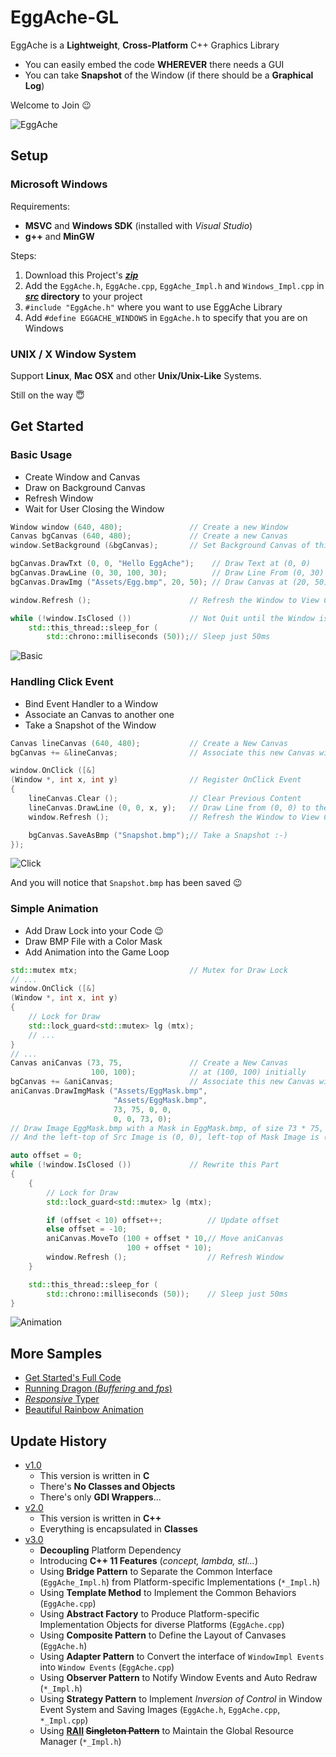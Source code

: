 # EggAche-GL

EggAche is a **Lightweight**, **Cross-Platform** C++ Graphics Library

- You can easily embed the code **WHEREVER** there needs a GUI
- You can take **Snapshot** of the Window (if there should be a **Graphical Log**)

Welcome to Join :wink:

![EggAche](EggAche.png)

## Setup

### Microsoft Windows

Requirements:

- **MSVC** and **Windows SDK** (installed with *Visual Studio*)
- **g++** and **MinGW**

Steps:

1. Download this Project's **_[zip](https://github.com/BOT-Man-JL/EggAche-GL/archive/master.zip)_**
2. Add the `EggAche.h`, `EggAche.cpp`, `EggAche_Impl.h` and `Windows_Impl.cpp` in **_[src](https://github.com/BOT-Man-JL/EggAche-GL/tree/master/src)_ directory** to your project
3. `#include "EggAche.h"` where you want to use EggAche Library
4. Add `#define EGGACHE_WINDOWS` in `EggAche.h` to specify that you are on Windows

### UNIX / X Window System

Support **Linux**, **Mac OSX** and other **Unix/Unix-Like** Systems.

Still on the way :innocent:

## Get Started

### Basic Usage

- Create Window and Canvas
- Draw on Background Canvas
- Refresh Window
- Wait for User Closing the Window

``` c++
Window window (640, 480);               // Create a new Window
Canvas bgCanvas (640, 480);             // Create a new Canvas
window.SetBackground (&bgCanvas);       // Set Background Canvas of this Window

bgCanvas.DrawTxt (0, 0, "Hello EggAche");    // Draw Text at (0, 0)
bgCanvas.DrawLine (0, 30, 100, 30);          // Draw Line From (0, 30) to (100, 30)
bgCanvas.DrawImg ("Assets/Egg.bmp", 20, 50); // Draw Canvas at (20, 50)

window.Refresh ();                      // Refresh the Window to View Changes

while (!window.IsClosed ())             // Not Quit until the Window is closed
    std::this_thread::sleep_for (
        std::chrono::milliseconds (50));// Sleep just 50ms
```

![Basic](Demo/Basic.png)

### Handling Click Event

- Bind Event Handler to a Window
- Associate an Canvas to another one
- Take a Snapshot of the Window

``` c++
Canvas lineCanvas (640, 480);           // Create a New Canvas
bgCanvas += &lineCanvas;                // Associate this new Canvas with Background Canvas

window.OnClick ([&]
(Window *, int x, int y)                // Register OnClick Event
{
    lineCanvas.Clear ();                // Clear Previous Content
    lineCanvas.DrawLine (0, 0, x, y);   // Draw Line from (0, 0) to the Point you Clicked
    window.Refresh ();                  // Refresh the Window to View Changes

    bgCanvas.SaveAsBmp ("Snapshot.bmp");// Take a Snapshot :-)
});
```

![Click](Demo/Click.png)

And you will notice that `Snapshot.bmp` has been saved :wink:

### Simple Animation

- Add Draw Lock into your Code :wink:
- Draw BMP File with a Color Mask
- Add Animation into the Game Loop

``` c++
std::mutex mtx;                         // Mutex for Draw Lock
// ...
window.OnClick ([&]
(Window *, int x, int y)
{
    // Lock for Draw
    std::lock_guard<std::mutex> lg (mtx);
    // ...
}
// ...
Canvas aniCanvas (73, 75,               // Create a New Canvas
                  100, 100);            // at (100, 100) initially
bgCanvas += &aniCanvas;                 // Associate this new Canvas with Background Canvas
aniCanvas.DrawImgMask ("Assets/EggMask.bmp",
                       "Assets/EggMask.bmp",
                       73, 75, 0, 0,
                       0, 0, 73, 0);
// Draw Image EggMask.bmp with a Mask in EggMask.bmp, of size 73 * 75, at (0, 0)
// And the left-top of Src Image is (0, 0), left-top of Mask Image is (74, 0)

auto offset = 0;
while (!window.IsClosed ())             // Rewrite this Part
{
    {
        // Lock for Draw
        std::lock_guard<std::mutex> lg (mtx);

        if (offset < 10) offset++;          // Update offset
        else offset = -10;
        aniCanvas.MoveTo (100 + offset * 10,// Move aniCanvas
                          100 + offset * 10);
        window.Refresh ();                  // Refresh Window
    }

    std::this_thread::sleep_for (
        std::chrono::milliseconds (50));    // Sleep just 50ms
}
```

![Animation](Demo/Animation.gif)

## More Samples

- [Get Started's Full Code](https://github.com/BOT-Man-JL/EggAche-GL/tree/master/Samples/Basic.cpp)
- [Running Dragon (*Buffering* and *fps*)](https://github.com/BOT-Man-JL/EggAche-GL/blob/master/Samples/Animation.cpp)
- [*Responsive* Typer](https://github.com/BOT-Man-JL/EggAche-GL/blob/master/Samples/Typer.cpp)
- [Beautiful Rainbow Animation](https://github.com/BOT-Man-JL/EggAche-GL/blob/master/Samples/Rainbow.cpp)

## Update History

- [v1.0](https://github.com/BOT-Man-JL/EggAche-GL/raw/master/EggAche_C.zip)
  - This version is written in **C**
  - There's **No Classes and Objects**
  - There's only **GDI Wrappers**...
- [v2.0](https://github.com/BOT-Man-JL/EggAche-GL/releases/tag/v2.0)
  - This version is written in **C++**
  - Everything is encapsulated in **Classes**
- [v3.0](https://github.com/BOT-Man-JL/EggAche-GL/archive/master.zip)
  - **Decoupling** Platform Dependency
  - Introducing **C++ 11 Features** (*concept, lambda, stl...*)
  - Using **Bridge Pattern** to Separate the Common Interface (`EggAche_Impl.h`) from Platform-specific Implementations (`*_Impl.h`)
  - Using **Template Method** to Implement the Common Behaviors (`EggAche.cpp`)
  - Using **Abstract Factory** to Produce Platform-specific Implementation Objects for diverse Platforms (`EggAche.cpp`)
  - Using **Composite Pattern** to Define the Layout of Canvases (`EggAche.h`)
  - Using **Adapter Pattern** to Convert the interface of `WindowImpl Events` into `Window Events` (`EggAche.cpp`)
  - Using **Observer Pattern** to Notify Window Events and Auto Redraw (`*_Impl.h`)
  - Using **Strategy Pattern** to Implement *Inversion of Control* in Window Event System and Saving Images (`EggAche.h`, `EggAche.cpp`, `*_Impl.cpp`)
  - Using **[RAII](https://en.wikipedia.org/wiki/Resource_acquisition_is_initialization) ~~Singleton Pattern~~** to Maintain the Global Resource Manager (`*_Impl.h`)
